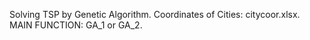 Solving TSP by Genetic Algorithm.
Coordinates of Cities: citycoor.xlsx.
MAIN FUNCTION: GA_1 or GA_2.
